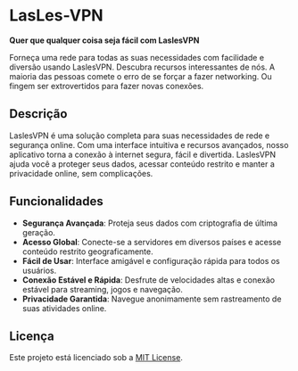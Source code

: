# LasLes-VPN

**Quer que qualquer coisa seja fácil com LaslesVPN**

Forneça uma rede para todas as suas necessidades com facilidade e diversão usando LaslesVPN. Descubra recursos interessantes de nós. A maioria das pessoas comete o erro de se forçar a fazer networking. Ou fingem ser extrovertidos para fazer novas conexões.

## Descrição

LaslesVPN é uma solução completa para suas necessidades de rede e segurança online. Com uma interface intuitiva e recursos avançados, nosso aplicativo torna a conexão à internet segura, fácil e divertida. LaslesVPN ajuda você a proteger seus dados, acessar conteúdo restrito e manter a privacidade online, sem complicações.

## Funcionalidades

- **Segurança Avançada**: Proteja seus dados com criptografia de última geração.
- **Acesso Global**: Conecte-se a servidores em diversos países e acesse conteúdo restrito geograficamente.
- **Fácil de Usar**: Interface amigável e configuração rápida para todos os usuários.
- **Conexão Estável e Rápida**: Desfrute de velocidades altas e conexão estável para streaming, jogos e navegação.
- **Privacidade Garantida**: Navegue anonimamente sem rastreamento de suas atividades online.

## Licença

Este projeto está licenciado sob a [MIT License](LICENSE).
